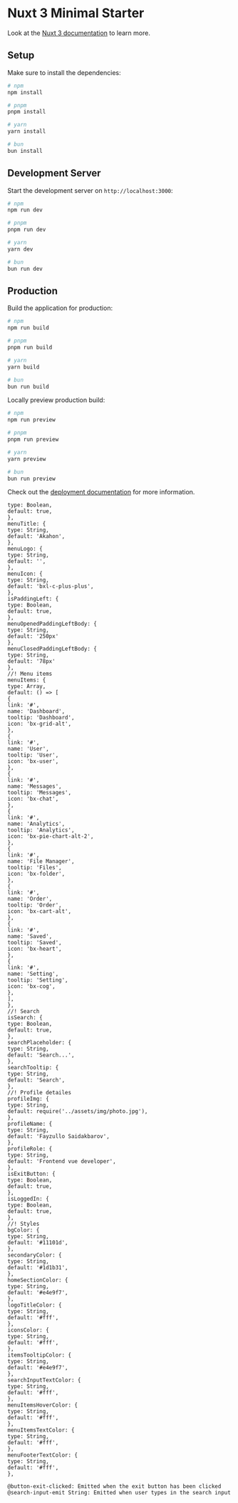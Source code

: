 # Nuxt 3 Minimal Starter

Look at the [Nuxt 3 documentation](https://nuxt.com/docs/getting-started/introduction) to learn more.

## Setup

Make sure to install the dependencies:

```bash
# npm
npm install

# pnpm
pnpm install

# yarn
yarn install

# bun
bun install
```

## Development Server

Start the development server on `http://localhost:3000`:

```bash
# npm
npm run dev

# pnpm
pnpm run dev

# yarn
yarn dev

# bun
bun run dev
```

## Production

Build the application for production:

```bash
# npm
npm run build

# pnpm
pnpm run build

# yarn
yarn build

# bun
bun run build
```

Locally preview production build:

```bash
# npm
npm run preview

# pnpm
pnpm run preview

# yarn
yarn preview

# bun
bun run preview
```

Check out the [deployment documentation](https://nuxt.com/docs/getting-started/deployment) for more information.

```isMenuOpen: {
type: Boolean,
default: true,
},
menuTitle: {
type: String,
default: 'Akahon',
},
menuLogo: {
type: String,
default: '',
},
menuIcon: {
type: String,
default: 'bxl-c-plus-plus',
},
isPaddingLeft: {
type: Boolean,
default: true,
},
menuOpenedPaddingLeftBody: {
type: String,
default: '250px'
},
menuClosedPaddingLeftBody: {
type: String,
default: '78px'
},
//! Menu items
menuItems: {
type: Array,
default: () => [
{
link: '#',
name: 'Dashboard',
tooltip: 'Dashboard',
icon: 'bx-grid-alt',
},
{
link: '#',
name: 'User',
tooltip: 'User',
icon: 'bx-user',
},
{
link: '#',
name: 'Messages',
tooltip: 'Messages',
icon: 'bx-chat',
},
{
link: '#',
name: 'Analytics',
tooltip: 'Analytics',
icon: 'bx-pie-chart-alt-2',
},
{
link: '#',
name: 'File Manager',
tooltip: 'Files',
icon: 'bx-folder',
},
{
link: '#',
name: 'Order',
tooltip: 'Order',
icon: 'bx-cart-alt',
},
{
link: '#',
name: 'Saved',
tooltip: 'Saved',
icon: 'bx-heart',
},
{
link: '#',
name: 'Setting',
tooltip: 'Setting',
icon: 'bx-cog',
},
],
},
//! Search
isSearch: {
type: Boolean,
default: true,
},
searchPlaceholder: {
type: String,
default: 'Search...',
},
searchTooltip: {
type: String,
default: 'Search',
},
//! Profile detailes
profileImg: {
type: String,
default: require('../assets/img/photo.jpg'),
},
profileName: {
type: String,
default: 'Fayzullo Saidakbarov',
},
profileRole: {
type: String,
default: 'Frontend vue developer',
},
isExitButton: {
type: Boolean,
default: true,
},
isLoggedIn: {
type: Boolean,
default: true,
},
//! Styles
bgColor: {
type: String,
default: '#11101d',
},
secondaryColor: {
type: String,
default: '#1d1b31',
},
homeSectionColor: {
type: String,
default: '#e4e9f7',
},
logoTitleColor: {
type: String,
default: '#fff',
},
iconsColor: {
type: String,
default: '#fff',
},
itemsTooltipColor: {
type: String,
default: '#e4e9f7',
},
searchInputTextColor: {
type: String,
default: '#fff',
},
menuItemsHoverColor: {
type: String,
default: '#fff',
},
menuItemsTextColor: {
type: String,
default: '#fff',
},
menuFooterTextColor: {
type: String,
default: '#fff',
},
```

```
@button-exit-clicked: Emitted when the exit button has been clicked
@search-input-emit String: Emitted when user types in the search input
```
